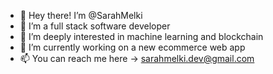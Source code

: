 - 👋 Hey there! I’m @SarahMelki
- 🌱 I’m a full stack software developer
- 👀 I’m deeply interested in machine learning and blockchain
- 💞️ I’m currently working on a new ecommerce web app
- 📫 You can reach me here -> sarahmelki.dev@gmail.com

<!---
SarahMelki/SarahMelki is a ✨ special ✨ repository because its `README.md` (this file) appears on your GitHub profile.
You can click the Preview link to take a look at your changes.
--->
